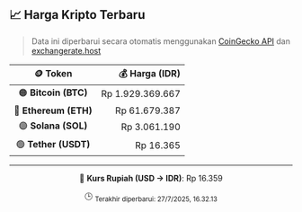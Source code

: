 

<!-- HARGA_KRIPTO -->
## 📈 Harga Kripto Terbaru

> Data ini diperbarui secara otomatis menggunakan [CoinGecko API](https://www.coingecko.com/) dan [exchangerate.host](https://exchangerate.host/)

<div align="center">

| 🪙 Token | 💰 Harga (IDR) |
|:------:|---------------:|
| 🟠 **Bitcoin (BTC)**   | Rp 1.929.369.667 |
| 🔵 **Ethereum (ETH)**  | Rp 61.679.387 |
| 🟣 **Solana (SOL)**    | Rp 3.061.190 |
| 🟢 **Tether (USDT)**   | Rp 16.365 |

---

💱 **Kurs Rupiah (USD → IDR)**: Rp 16.359

🕒 <sub>Terakhir diperbarui: 27/7/2025, 16.32.13</sub>

</div>
<!-- /HARGA_KRIPTO -->